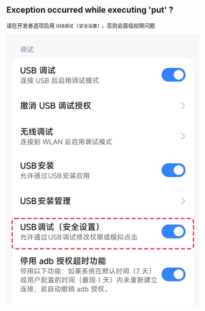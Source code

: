 ## Exception occurred while executing 'put' ?

请在开发者选项启用 `USB调试 (安全设置)` ，否则会面临权限问题

![](enable_usb_debug_for_safa_setting.jpg)